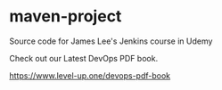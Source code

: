 # maven-project
Source code for James Lee's Jenkins course in Udemy

Check out our Latest DevOps PDF book.

https://www.level-up.one/devops-pdf-book
